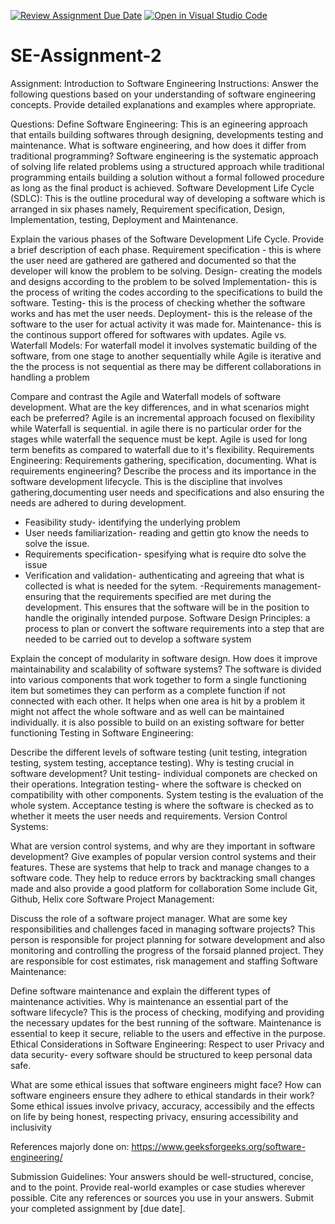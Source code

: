 [![Review Assignment Due Date](https://classroom.github.com/assets/deadline-readme-button-24ddc0f5d75046c5622901739e7c5dd533143b0c8e959d652212380cedb1ea36.svg)](https://classroom.github.com/a/-ucQIGTc)
[![Open in Visual Studio Code](https://classroom.github.com/assets/open-in-vscode-718a45dd9cf7e7f842a935f5ebbe5719a5e09af4491e668f4dbf3b35d5cca122.svg)](https://classroom.github.com/online_ide?assignment_repo_id=15245063&assignment_repo_type=AssignmentRepo)
# SE-Assignment-2
Assignment: Introduction to Software Engineering
Instructions:
Answer the following questions based on your understanding of software engineering concepts. Provide detailed explanations and examples where appropriate.

Questions:
Define Software Engineering:
This is an egineering approach that entails building softwares through designing, developments testing and maintenance.
What is software engineering, and how does it differ from traditional programming?
Software engineering is the systematic approach of solving life related problems using a structured approach while traditional programming entails building a solution without a formal followed procedure as long as the final product is achieved.
Software Development Life Cycle (SDLC):
This is the outline procedural way of developing a software which is arranged in six phases namely, Requirement specification, Design, Implementation, testing, Deployment and Maintenance.

Explain the various phases of the Software Development Life Cycle. Provide a brief description of each phase.
Requirement specification - this is where the user need are gathered are gathered and documented so that the developer will know the problem to be solving.
Design- creating the models and designs according to the problem to be solved
Implementation- this is the process of writing the codes according to the specifications to build the software.
Testing- this is the process of checking whether the software works and has met the user needs.
Deployment- this is the release of the software to the user for actual activity it was made for.
Maintenance- this is the continous support offered for softwares  with updates.
Agile vs. Waterfall Models:
For waterfall model it involves systematic building of the software, from one stage to another sequentially while Agile is iterative and the the process is not sequential as there may be different collaborations in handling a problem

Compare and contrast the Agile and Waterfall models of software development. What are the key differences, and in what scenarios might each be preferred?
Agile is an incremental approach focused on flexibility while Waterfall is sequential. in agile there is no particular order for the stages while waterfall the sequence must be kept.
Agile is used for long term benefits as compared to waterfall due to it's flexibility. 
Requirements Engineering:
Requirements gathering, specification, documenting.
What is requirements engineering? Describe the process and its importance in the software development lifecycle.
This is the discipline that involves gathering,documenting user needs and specifications and also ensuring the needs are adhered to during development.
- Feasibility study- identifying the underlying problem
- User needs familiarization- reading and gettin gto know the needs to solve the issue.
- Requirements specification- spesifying what is require dto solve the issue
- Verification and validation- authenticating and agreeing that what is collected is what is needed for the sytem.
-Requirements management- ensuring that the requirements specified are met during the development.
This ensures that the software will be in the position to handle the originally intended purpose.
Software Design Principles:
 a process to plan or convert the software requirements into a step that are needed to be carried out to develop a software system

Explain the concept of modularity in software design. How does it improve maintainability and scalability of software systems?
The software is divided into various components that work together to form a single functioning item but sometimes they can perform as a complete function if not connected with each other.
It helps when one area is hit by a problem it might not affect the whole software and as well can be maintained individually. it is also possible to build on an existing software for better functioning
Testing in Software Engineering:

Describe the different levels of software testing (unit testing, integration testing, system testing, acceptance testing). Why is testing crucial in software development?
Unit testing- individual componets are checked on their operations.
Integration testing- where the software is checked on compatibility with other components.
System testing is the evaluation of the whole system.
Acceptance testing is where the software is checked as to whether it meets the user needs and requirements.
Version Control Systems:

What are version control systems, and why are they important in software development? Give examples of popular version control systems and their features.
These are systems that help to track and manage changes to a software code. They help to reduce errors by backtracking small changes made and also provide a good platform for collaboration
Some include Git, Github, Helix core
Software Project Management:

Discuss the role of a software project manager. What are some key responsibilities and challenges faced in managing software projects?
This person is responsible for project planning for sotware development and also monitoring and controlling the progress of the forsaid planned project. They are responsible for cost estimates, risk management and staffing
Software Maintenance:

Define software maintenance and explain the different types of maintenance activities. Why is maintenance an essential part of the software lifecycle?
This is the process of checking, modifying and providing the necessary updates for the best running of the software.
Maintenance is essential to keep it secure, reliable to the users and effective in the purpose.
Ethical Considerations in Software Engineering:
Respect to user Privacy and data security- every software should be structured to keep personal data safe.


What are some ethical issues that software engineers might face? How can software engineers ensure they adhere to ethical standards in their work?
Some ethical issues involve privacy, accuracy, accessibily and the effects on life by being honest, respecting privacy, ensuring accessibility and inclusivity

References majorly done on:
https://www.geeksforgeeks.org/software-engineering/

Submission Guidelines:
Your answers should be well-structured, concise, and to the point.
Provide real-world examples or case studies wherever possible.
Cite any references or sources you use in your answers.
Submit your completed assignment by [due date].
